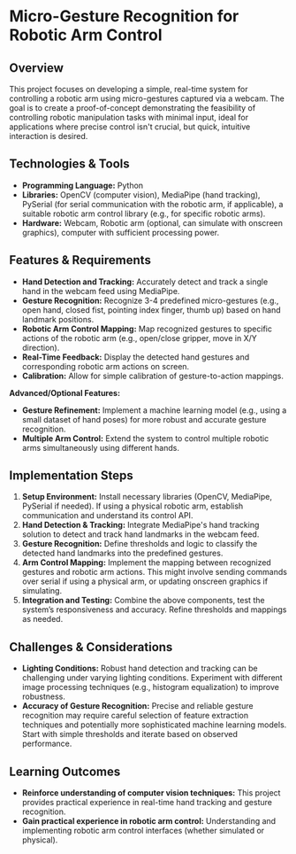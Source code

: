 # Micro-Gesture Recognition for Robotic Arm Control

## Overview

This project focuses on developing a simple, real-time system for controlling a robotic arm using micro-gestures captured via a webcam.  The goal is to create a proof-of-concept demonstrating the feasibility of controlling robotic manipulation tasks with minimal input, ideal for applications where precise control isn't crucial, but quick, intuitive interaction is desired.

## Technologies & Tools

* **Programming Language:** Python
* **Libraries:** OpenCV (computer vision), MediaPipe (hand tracking), PySerial (for serial communication with the robotic arm, if applicable), a suitable robotic arm control library (e.g., for specific robotic arms).
* **Hardware:** Webcam, Robotic arm (optional, can simulate with onscreen graphics), computer with sufficient processing power.

## Features & Requirements

- **Hand Detection and Tracking:** Accurately detect and track a single hand in the webcam feed using MediaPipe.
- **Gesture Recognition:** Recognize 3-4 predefined micro-gestures (e.g., open hand, closed fist, pointing index finger, thumb up) based on hand landmark positions.
- **Robotic Arm Control Mapping:** Map recognized gestures to specific actions of the robotic arm (e.g., open/close gripper, move in X/Y direction).
- **Real-Time Feedback:** Display the detected hand gestures and corresponding robotic arm actions on screen.
- **Calibration:**  Allow for simple calibration of gesture-to-action mappings.

**Advanced/Optional Features:**

- **Gesture Refinement:** Implement a machine learning model (e.g., using a small dataset of hand poses) for more robust and accurate gesture recognition.
- **Multiple Arm Control:** Extend the system to control multiple robotic arms simultaneously using different hands.


## Implementation Steps

1. **Setup Environment:** Install necessary libraries (OpenCV, MediaPipe, PySerial if needed).  If using a physical robotic arm, establish communication and understand its control API.
2. **Hand Detection & Tracking:** Integrate MediaPipe's hand tracking solution to detect and track hand landmarks in the webcam feed.
3. **Gesture Recognition:** Define thresholds and logic to classify the detected hand landmarks into the predefined gestures.
4. **Arm Control Mapping:**  Implement the mapping between recognized gestures and robotic arm actions. This might involve sending commands over serial if using a physical arm, or updating onscreen graphics if simulating.
5. **Integration and Testing:** Combine the above components, test the system’s responsiveness and accuracy.  Refine thresholds and mappings as needed.


## Challenges & Considerations

- **Lighting Conditions:** Robust hand detection and tracking can be challenging under varying lighting conditions.  Experiment with different image processing techniques (e.g., histogram equalization) to improve robustness.
- **Accuracy of Gesture Recognition:** Precise and reliable gesture recognition may require careful selection of feature extraction techniques and potentially more sophisticated machine learning models.  Start with simple thresholds and iterate based on observed performance.


## Learning Outcomes

- **Reinforce understanding of computer vision techniques:** This project provides practical experience in real-time hand tracking and gesture recognition.
- **Gain practical experience in robotic arm control:**  Understanding and implementing robotic arm control interfaces (whether simulated or physical).

